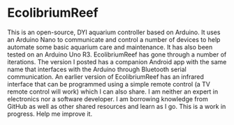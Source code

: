 # EcolibriumReef
This is an open-source, DYI aquarium controller based on Arduino. It uses an Arduino Nano to communicate and control a number of devices to help automate some basic aquarium care and maintenance. It has also been tested on an Arduino Uno R3. EcolibriumReef has gone through a number of iterations. The version I posted has a companion Android app with the same name that interfaces with the Arduino through Bluetooth serial communication. An earlier version of EcolibriumReef has an infrared interface that can be programmed using a simple remote control (a TV remote control will work) which I can also share. I am neither an expert in electronics nor a software developer. I am borrowing knowledge from GitHub as well as other shared resources and learn as I go. 
This is a work in progress. Help me improve it.
